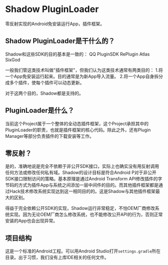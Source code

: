 # Shadow PluginLoader

零反射实现的Android免安装运行App，插件框架。

## Shadow PluginLoader是干什么的？

Shadow和这些SDK的目的基本是一致的：
QQ PluginSDK
RePlugin
Atlas
SixGod

一般我们管这类技术叫做"插件框架"，但我们认为这类技术通常有两类目的：
1.将一个App免安装运行起来。目的通常是为新App导入流量。
2.将一个App自身拆分成多个插件，使每个插件可以动态更新。

对于这两个目的，Shadow都是支持的。

## PluginLoader是什么？

当前这个Project属于一个整体的全动态插件框架，这个Project承担其中的PluginLoader的职责，也就是插件框架的核心代码。除此之外，还有Plugin Manager等部分负责插件的下载安装等工作。

## 零反射？

是的，准确地说是完全不依赖于非公开SDK接口，实际上也确实没有用反射调用任何方法或修改任何私有域。Shadow的设计目标是符合Android P对于非公开SDK接口限制访问的策略。基本原理是通过Android Transform API修改插件的字节码的方式为插件App与系统之间添加一层中间件的目的。而其他插件框架都是通过Hack技术修改系统实现达到这一相同目的的。这是Shadow与其他插件框架最大的区别。

得益于完全依赖公开SDK的实现，Shadow运行非常稳定，不怕OEM厂商修改系统实现。因为无论OEM厂商怎么修改系统，也不能修改公开API的行为，否则正常安装的App也会出现异常。

## 项目结构
这是一个标准的Android工程。可以用Android Studio打开`settings.gradle`所在目录。出于习惯，我们没有上库IDE相关的任何文件。

